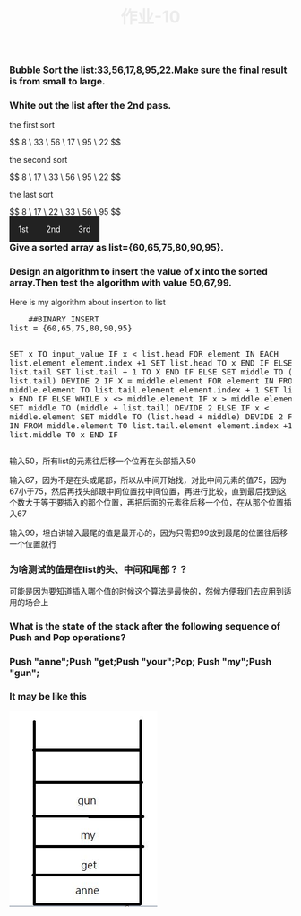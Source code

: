 <style>
@-webkit-keyframes h2{
    0% {color:black;text-shadow:1px 1px 5px black;}
    50% {color:#EEEEEE;text-shadow:none;}
    100% {color:black;text-shadow:1px 1px 5px black;}
}
@keyframes h2{
    0% {color:black;text-shadow:1px 1px 5px black;}
    50% {color:#EEEEEE;text-shadow:none;}
    100% {color:black;text-shadow:1px 1px 5px black;}
}
#anime {
    -webkit-animation-iteration-count:infinite;
    -webkit-animation-duration: 4s;
    -webkit-animation-name:h2;
    animation-duration:4s;
    animation-iteration-count:infinite;
    animation-name:h2;
}
ul {
    list-style-type:none;
    margin:0;
    padding:0;
}
li a{
    float:left;
    display:block;
    color:white;
    background-color:#222;
    text-align:center;
    padding:14px 16px;
    text-decoration: none;
}
li a:hover{
    background-color:#111;
}
h3{
    clear:both;
}
</style>

<h2 id="anime" style="text-align:center;font-size:30px">作业-10</h2>

<img>
<h3>Bubble Sort the list:33,56,17,8,95,22.Make sure the final result is from small to large.</h3>
<h3>White out the list after the 2nd pass.</h3>
<p>the first sort</p>
$$ 8 \ 33 \ 56 \ 17 \ 95 \ 22 $$
<p>the second sort</p>
$$ 8 \ 17 \ 33 \ 56 \ 95 \ 22 $$
<P>the last sort</p>
$$ 8 \ 17 \ 22 \ 33 \ 56 \ 95 $$

<div>
    <ul>
    <li><a>1st</a></li>
    <li><a>2nd</a></li>
    <li><a>3rd</a></li>
    </ul>
</div>

<h3>Give a sorted array as list={60,65,75,80,90,95}.</h3>
<h3>Design an algorithm to insert the value of x into the sorted array.Then test the algorithm with value 50,67,99.</h3>

<p>Here is my algorithm about insertion to list</p>
<pre>
    ##BINARY INSERT
list = {60,65,75,80,90,95}

SET x TO input_value
IF x < list.head 
    FOR element IN EACH list.element
        element.index +1
    SET list.head TO x
    END IF
ELSE IF x > list.tail
    SET list.tail + 1 TO X
    END IF
ELSE
    SET middle TO (list.head + list.tail) DEVIDE 2
    IF X = middle.element 
        FOR element IN FROM middle.element TO list.tail.element
            element.index + 1
        SET list.middle TO x
        END IF
    ELSE 
        WHILE x <> middle.element 
        IF x > middle.element
            SET middle TO (middle + list.tail) DEVIDE 2
        ELSE IF x < middle.element
            SET middle TO (list.head + middle) DEVIDE 2
        FOR element IN FROM middle.element TO list.tail.element
            element.index +1
        SET list.middle TO x
        END IF
</pre>

<p>输入50，所有list的元素往后移一个位再在头部插入50<p>
<p>输入67，因为不是在头或尾部，所以从中间开始找，对比中间元素的值75，因为67小于75，然后再找头部跟中间位置找中间位置，再进行比较，直到最后找到这个数大于等于要插入的那个位置，再把后面的元素往后移一个位，在从那个位置插入67</p>
<p>输入99，坦白讲输入最尾的值是最开心的，因为只需把99放到最尾的位置往后移一个位置就行</p>
<h3>为啥测试的值是在list的头、中间和尾部？？</h3>
<p>可能是因为要知道插入哪个值的时候这个算法是最快的，然候方便我们去应用到适用的场合上</p>

<h3>What is the state of the stack after the following sequence of Push and Pop operations?</h3>
<h3>Push "anne";Push "get;Push "your";Pop; Push "my";Push "gun";<h3>

<p>It may be like this</p>
<img src="images/hw10.jpeg">
